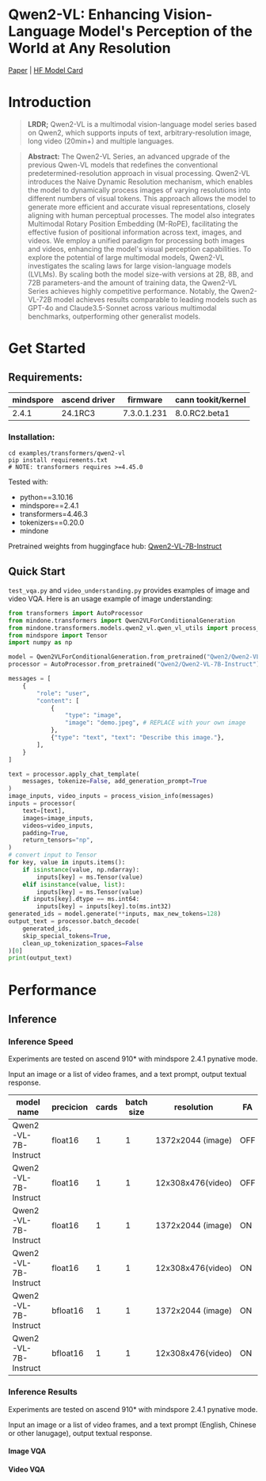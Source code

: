 # Qwen2-VL: Enhancing Vision-Language Model's Perception of the World at Any Resolution
[Paper](https://arxiv.org/abs/2409.12191) | [HF Model Card](https://huggingface.co/collections/Qwen/qwen2-vl-66cee7455501d7126940800d)

# Introduction
> **LRDR;** Qwen2-VL is a multimodal vision-language model series based on Qwen2, which supports inputs of text, arbitrary-resolution image, long video (20min+) and multiple languages.

> **Abstract:** The Qwen2-VL Series, an advanced upgrade of the previous Qwen-VL models that redefines the conventional predetermined-resolution approach in visual processing. Qwen2-VL introduces the Naive Dynamic Resolution mechanism, which enables the model to dynamically process images of varying resolutions into different numbers of visual tokens. This approach allows the model to generate more efficient and accurate visual representations, closely aligning with human perceptual processes. The model also integrates Multimodal Rotary Position Embedding (M-RoPE), facilitating the effective fusion of positional information across text, images, and videos. We employ a unified paradigm for processing both images and videos, enhancing the model's visual perception capabilities. To explore the potential of large multimodal models, Qwen2-VL investigates the scaling laws for large vision-language models (LVLMs). By scaling both the model size-with versions at 2B, 8B, and 72B parameters-and the amount of training data, the Qwen2-VL Series achieves highly competitive performance. Notably, the Qwen2-VL-72B model achieves results comparable to leading models such as GPT-4o and Claude3.5-Sonnet across various multimodal benchmarks, outperforming other generalist models.

# Get Started

## Requirements:
|mindspore |	ascend driver | firmware | cann tookit/kernel|
|--- | --- | --- | --- |
|2.4.1 | 24.1RC3 | 7.3.0.1.231 | 8.0.RC2.beta1|

### Installation:
```
cd examples/transformers/qwen2-vl
pip install requirements.txt
# NOTE: transformers requires >=4.45.0
```

Tested with:
- python==3.10.16
- mindspore==2.4.1
- transformers=4.46.3
- tokenizers==0.20.0
- mindone

Pretrained weights from huggingface hub: [Qwen2-VL-7B-Instruct](https://huggingface.co/Qwen/Qwen2-VL-2B-Instruct)

## Quick Start


`test_vqa.py` and `video_understanding.py` provides examples of image and video VQA. Here is an usage example of image understanding:

```python
from transformers import AutoProcessor
from mindone.transformers import Qwen2VLForConditionalGeneration
from mindone.transformers.models.qwen2_vl.qwen_vl_utils import process_vision_info
from mindspore import Tensor
import numpy as np

model = Qwen2VLForConditionalGeneration.from_pretrained("Qwen2/Qwen2-VL-7B-Instruct", mindspore_dtype=ms.float32)
processor = AutoProcessor.from_pretrained("Qwen2/Qwen2-VL-7B-Instruct")

messages = [
    {
        "role": "user",
        "content": [
            {
                "type": "image",
                "image": "demo.jpeg", # REPLACE with your own image
            },
            {"type": "text", "text": "Describe this image."},
        ],
    }
]

text = processor.apply_chat_template(
    messages, tokenize=False, add_generation_prompt=True
)
image_inputs, video_inputs = process_vision_info(messages)
inputs = processor(
    text=[text],
    images=image_inputs,
    videos=video_inputs,
    padding=True,
    return_tensors="np",
)
# convert input to Tensor
for key, value in inputs.items():
    if isinstance(value, np.ndarray):
        inputs[key] = ms.Tensor(value)
    elif isinstance(value, list):
        inputs[key] = ms.Tensor(value)
    if inputs[key].dtype == ms.int64:
        inputs[key] = inputs[key].to(ms.int32)
generated_ids = model.generate(**inputs, max_new_tokens=128)
output_text = processor.batch_decode(
    generated_ids,
    skip_special_tokens=True,
    clean_up_tokenization_spaces=False
)[0]
print(output_text)
```

# Performance
## Inference

### Inference Speed
Experiments are tested on ascend 910* with mindspore 2.4.1 pynative mode.

Input an image or a list of video frames, and a text prompt, output textual response.

|model name	| precicion | cards	| batch size| resolution | FA |	s/step	| step | response/s |
| --- | --- | --- | --- | --- | --- | --- | --- | --- |
| Qwen2-VL-7B-Instruct |  float16 | 1 | 1 | 1372x2044 (image) | OFF | 0.80 | 128 | 0.01 |
| Qwen2-VL-7B-Instruct |  float16 | 1 | 1 | 12x308x476(video) | OFF | 0.67 | 97  | 0.02 |
| Qwen2-VL-7B-Instruct |  float16 | 1 | 1 | 1372x2044 (image) | ON  | 0.35 | 127 | 0.02 |
| Qwen2-VL-7B-Instruct |  float16 | 1 | 1 | 12x308x476(video) | ON  | 0.25 | 128 | 0.03 |
| Qwen2-VL-7B-Instruct | bfloat16 | 1 | 1 | 1372x2044 (image) | ON  | 0.35 | 121 | 0.02 |
| Qwen2-VL-7B-Instruct | bfloat16 | 1 | 1 | 12x308x476(video) | ON  | 0.29 | 128 | 0.03 |

### Inference Results
Experiments are tested on ascend 910* with mindspore 2.4.1 pynative mode.

Input an image or a list of video frames, and a text prompt (English, Chinese or other lanugage), output textual response.

#### Image VQA

#### Video VQA

<!-- # Tutorial of Qwen2-VL
[Qwen2-VL Implementation Tutorial (MindSpore Version)](tutorial.md) -->
